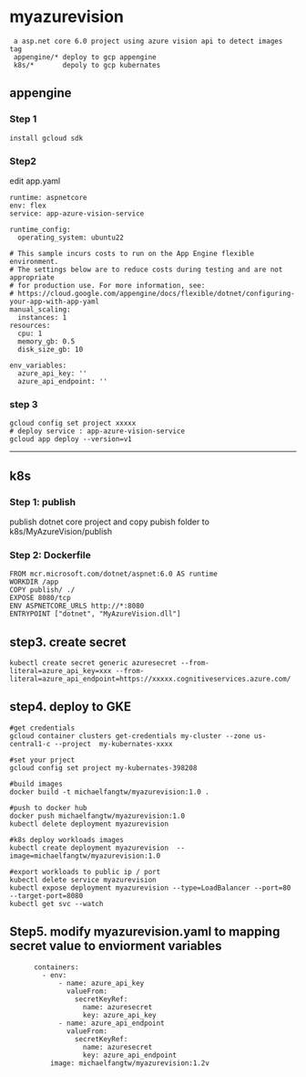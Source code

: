 # myazurevision
```
 a asp.net core 6.0 project using azure vision api to detect images tag
 appengine/* deploy to gcp appengine
 k8s/*       depoly to gcp kubernates
```

## appengine
### Step 1
```
install gcloud sdk
```
### Step2
edit app.yaml
```
runtime: aspnetcore
env: flex
service: app-azure-vision-service

runtime_config:
  operating_system: ubuntu22

# This sample incurs costs to run on the App Engine flexible environment. 
# The settings below are to reduce costs during testing and are not appropriate
# for production use. For more information, see:
# https://cloud.google.com/appengine/docs/flexible/dotnet/configuring-your-app-with-app-yaml
manual_scaling:
  instances: 1
resources:
  cpu: 1
  memory_gb: 0.5
  disk_size_gb: 10

env_variables:
  azure_api_key: ''
  azure_api_endpoint: ''
```
### step 3
```
gcloud config set project xxxxx
# deploy service : app-azure-vision-service
gcloud app deploy --version=v1
```
---
## k8s
### Step 1: publish 
  publish dotnet core project
  and copy pubish folder to k8s/MyAzureVision/publish
### Step 2: Dockerfile
```
FROM mcr.microsoft.com/dotnet/aspnet:6.0 AS runtime
WORKDIR /app
COPY publish/ ./
EXPOSE 8080/tcp 
ENV ASPNETCORE_URLS http://*:8080
ENTRYPOINT ["dotnet", "MyAzureVision.dll"]
```
## step3. create secret
```
kubectl create secret generic azuresecret --from-literal=azure_api_key=xxx --from-literal=azure_api_endpoint=https://xxxxx.cognitiveservices.azure.com/
```

## step4. deploy to GKE
```
#get credentials
gcloud container clusters get-credentials my-cluster --zone us-central1-c --project  my-kubernates-xxxx

#set your prject
gcloud config set project my-kubernates-398208

#build images
docker build -t michaelfangtw/myazurevision:1.0 .

#push to docker hub
docker push michaelfangtw/myazurevision:1.0
kubectl delete deployment myazurevision  

#k8s deploy workloads images
kubectl create deployment myazurevision  --image=michaelfangtw/myazurevision:1.0

#export workloads to public ip / port
kubectl delete service myazurevision
kubectl expose deployment myazurevision --type=LoadBalancer --port=80 --target-port=8080
kubectl get svc --watch
```

## Step5. modify myazurevision.yaml to mapping  secret value to enviorment variables
```
      containers:
        - env:
            - name: azure_api_key
              valueFrom:
                secretKeyRef:
                  name: azuresecret
                  key: azure_api_key
            - name: azure_api_endpoint
              valueFrom:
                secretKeyRef:
                  name: azuresecret
                  key: azure_api_endpoint
          image: michaelfangtw/myazurevision:1.2v
```
